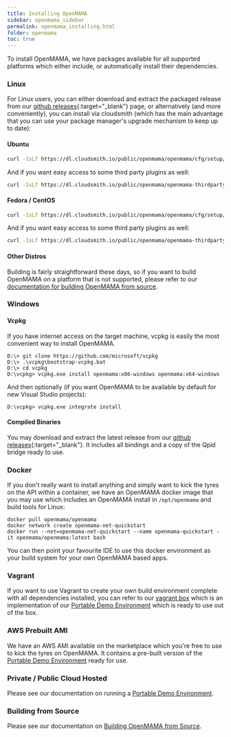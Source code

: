 ```yaml
---
title: Installing OpenMAMA
sidebar: openmama_sidebar
permalink: openmama_installing.html
folder: openmama
toc: true
---
```


To install OpenMAMA, we have packages available for all supported platforms which either include,
or automatically install their dependencies.

### Linux

For Linux users, you can either download and extract the packaged release from our [github releases](https://github.com/OpenMAMA/OpenMAMA/releases){:target="_blank"} page, or alternatively (and more conveniently), you can install via cloudsmith (which has the main advantage that
you can use your package manager's upgrade mechanism to keep up to date):

#### Ubuntu

```bash
curl -1sLf https://dl.cloudsmith.io/public/openmama/openmama/cfg/setup/bash.deb.sh | sudo -E bash
```

And if you want easy access to some third party plugins as well:

```bash
curl -1sLf https://dl.cloudsmith.io/public/openmama/openmama-thirdparty/cfg/setup/bash.deb.sh | sudo -E bash
```

#### Fedora / CentOS

```bash
curl -1sLf https://dl.cloudsmith.io/public/openmama/openmama/cfg/setup/bash.rpm.sh | sudo -E bash
```

And if you want easy access to some third party plugins as well:

```bash
curl -1sLf https://dl.cloudsmith.io/public/openmama/openmama-thirdparty/cfg/setup/bash.rpm.sh | sudo -E bash
```

#### Other Distros

Building is fairly straightforward these days, so if you want to build OpenMAMA on a platform that is not supported,
please refer to our [documentation for building OpenMAMA from source](openmama_build_instructions.html).

### Windows

#### Vcpkg

If you have internet access on the target machine, vcpkg is easily the most convenient way to install OpenMAMA.

```
D:\> git clone https://github.com/microsoft/vcpkg
D:\> .\vcpkg\bootstrap-vcpkg.bat
D:\> cd vcpkg
D:\vcpkg> vcpkg.exe install openmama:x86-windows openmama:x64-windows
```
And then optionally (if you want OpenMAMA to be available by default for new Visual Studio projects):

```
D:\vcpkg> vcpkg.exe integrate install
```

#### Compiled Binaries

You may download and extract the latest release from our [github releases](https://github.com/OpenMAMA/OpenMAMA/releases){:target="_blank"}.
It includes all bindings and a copy of the Qpid bridge ready to use.

### Docker

If you don't really want to install anything and simply want to kick the tyres on the API within a container, we have an OpenMAMA
docker image that you may use which includes an OpenMAMA install in `/opt/openmama` and build tools for Linux:

```
docker pull openmama/openmama
docker network create openmama-net-quickstart
docker run --net=openmama-net-quickstart --name openmama-quickstart -it openmama/openmama:latest bash
```

You can then point your favourite IDE to use this docker environment as your build system for your own OpenMAMA based apps.

### Vagrant

If you want to use Vagrant to create your own build environment complete with all dependencies installed, you can refer to our
[vagrant box](https://app.vagrantup.com/openmama/boxes/openmama-demo) which is an implementation of our
[Portable Demo Environment](openmama_portable_demo_environment) which is ready to use out of the box.

### AWS Prebuilt AMI

We have an AWS AMI available on the marketplace which you're free to use to kick the tyres on OpenMAMA. It contains
a pre-built version of the [Portable Demo Environment](openmama_portable_demo_environment) ready for use.

### Private / Public Cloud Hosted

Please see our documentation on running a [Portable Demo Environment](openmama_portable_demo_environment).

### Building from Source

Please see our documentation on [Building OpenMAMA from Source](openmama_build_instructions.html).